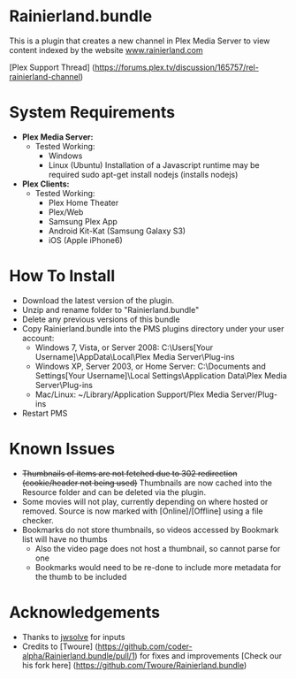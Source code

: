 Rainierland.bundle
===================

This is a plugin that creates a new channel in Plex Media Server to view content indexed by the website www.rainierland.com

[Plex Support Thread] (https://forums.plex.tv/discussion/165757/rel-rainierland-channel)

System Requirements
===================

- **Plex Media Server:**
	- Tested Working:
		- Windows
		- Linux (Ubuntu) Installation of a Javascript runtime may be required
		  sudo apt-get install nodejs (installs nodejs)
- **Plex Clients:**
	- Tested Working:
		- Plex Home Theater
		- Plex/Web
		- Samsung Plex App
		- Android Kit-Kat (Samsung Galaxy S3)
		- iOS (Apple iPhone6)

How To Install
==============

- Download the latest version of the plugin.
- Unzip and rename folder to "Rainierland.bundle"
- Delete any previous versions of this bundle
- Copy Rainierland.bundle into the PMS plugins directory under your user account:
	- Windows 7, Vista, or Server 2008:
	C:\Users[Your Username]\AppData\Local\Plex Media Server\Plug-ins
	- Windows XP, Server 2003, or Home Server:
	C:\Documents and Settings[Your Username]\Local Settings\Application Data\Plex Media Server\Plug-ins
	- Mac/Linux:
        ~/Library/Application Support/Plex Media Server/Plug-ins
- Restart PMS

Known Issues
==============
- ~~Thumbnails of items are not fetched due to 302 redirection (cookie/header not being used)~~ Thumbnails are now cached into the Resource folder and can be deleted via the plugin.
- Some movies will not play, currently depending on where hosted or removed. Source is now marked with [Online]/[Offline] using a file checker.
- Bookmarks do not store thumbnails, so videos accessed by Bookmark list will have no thumbs
  - Also the video page does not host a thumbnail, so cannot parse for one
  - Bookmarks would need to be re-done to include more metadata for the thumb to be included

Acknowledgements
==============
- Thanks to [jwsolve](https://github.com/jwsolve) for inputs
- Credits to [Twoure] (https://github.com/coder-alpha/Rainierland.bundle/pull/1) for fixes and improvements [Check our his fork here] (https://github.com/Twoure/Rainierland.bundle)